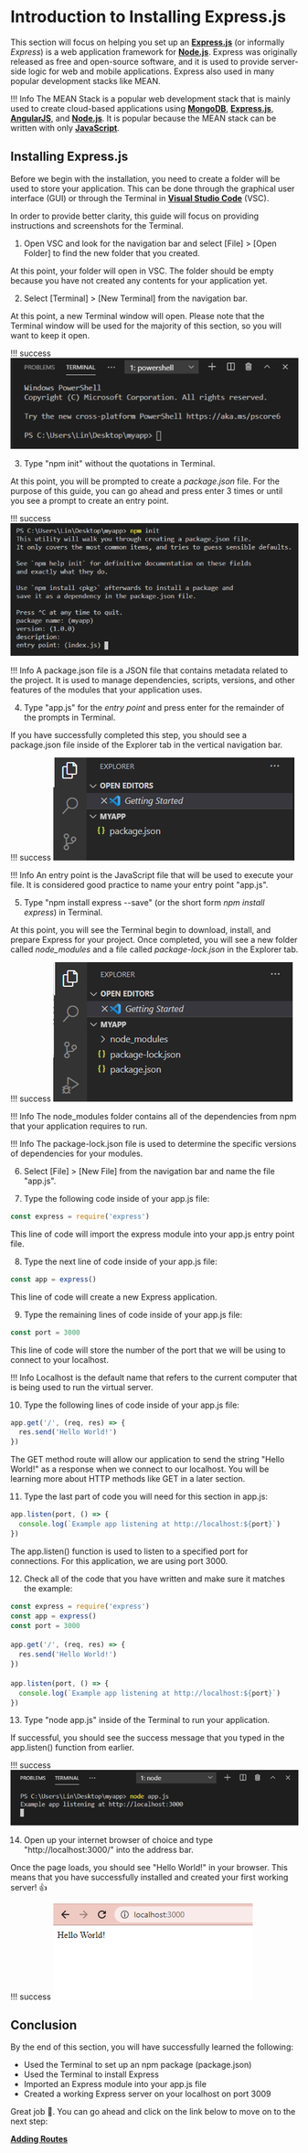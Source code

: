 # Introduction to Installing Express.js

This section will focus on helping you set up an [**Express.js**](https://expressjs.com/) (or informally *Express*) is a web application framework for [**Node.js**](https://nodejs.org/). Express was originally released as free and open-source software, and it is used to provide server-side logic for web and mobile applications. Express also used in many popular development stacks like MEAN.

!!! Info
    The MEAN Stack is a popular web development stack that is mainly used to create cloud-based applications using [**MongoDB**](https://www.mongodb.com/), [**Express.js**](https://expressjs.com/), [**AngularJS**](https://angularjs.org/), and [**Node.js**](https://nodejs.org/). It is popular because the MEAN stack can be written with only [**JavaScript**](https://www.javascript.com/).

## Installing Express.js

Before we begin with the installation, you need to create a folder will be used to store your application. This can be done through the graphical user interface (GUI) or through the Terminal in [**Visual Studio Code**](https://code.visualstudio.com/download) (VSC).

In order to provide better clarity, this guide will focus on providing instructions and screenshots for the Terminal.

1. Open VSC and look for the navigation bar and select [File] > [Open Folder] to find the new folder that you created.

At this point, your folder will open in VSC. The folder should be empty because you have not created any contents for your application yet.

2. Select [Terminal] > [New Terminal] from the navigation bar.

At this point, a new Terminal window will open. Please note that the Terminal window will be used for the majority of this section, so you will want to keep it open.

!!! success
![Example of a Terminal window opened in VSC](images/installing-express-step1.png)

3. Type "npm init" without the quotations in Terminal.

At this point, you will be prompted to create a *package.json* file. For the purpose of this guide, you can go ahead and press enter 3 times or until you see a prompt to create an entry point.

!!! success
![Example of a using npm init and reaching the entry point prompt in your terminal](images/installing-express-step3.png)

!!! Info
A package.json file is a JSON file that contains metadata related to the project. It is used to manage dependencies, scripts, versions, and other features of the modules that your application uses.

4. Type "app.js" for the *entry point* and press enter for the remainder of the prompts in Terminal.

If you have successfully completed this step, you should see a package.json file inside of the Explorer tab in the vertical navigation bar.

!!! success
![Example successfully creating a package.json file](images/installing-express-step4.png)

!!! Info
An entry point is the JavaScript file that will be used to execute your file. It is considered good practice to name your entry point "app.js".

5. Type "npm install express --save" (or the short form *npm install express*) in Terminal.

At this point, you will see the Terminal begin to download, install, and prepare Express for your project. Once completed, you will see a new folder called *node_modules* and a file called *package-lock.json* in the Explorer tab.

!!! success
![Example successfully creating a package.json file](images/installing-express-step5.png)

!!! Info
The node_modules folder contains all of the dependencies from npm that your application requires to run.

!!! Info
The package-lock.json file is used to determine the specific versions of dependencies for your modules.

6. Select [File] > [New File] from the navigation bar and name the file "app.js".

7. Type the following code inside of your app.js file:

```javascript
const express = require('express')
```
This line of code will import the express module into your app.js entry point file.

8. Type the next line of code inside of your app.js file:

```javascript
const app = express()
```
This line of code will create a new Express application.

9. Type the remaining lines of code inside of your app.js file:

```javascript
const port = 3000
```

This line of code will store the number of the port that we will be using to connect to your localhost.

!!! Info
Localhost is the default name that refers to the current computer that is being used to run the virtual server.

10. Type the following lines of code inside of your app.js file:

```javascript
app.get('/', (req, res) => {
  res.send('Hello World!')
})
```
The GET method route will allow our application to send the string "Hello World!" as a response when we connect to our localhost. You will be learning more about HTTP methods like GET in a later section.

11. Type the last part of code you will need for this section in app.js:

```javascript
app.listen(port, () => {
  console.log(`Example app listening at http://localhost:${port}`)
})
```
The app.listen() function is used to listen to a specified port for connections. For this application, we are using port 3000.

12. Check all of the code that you have written and make sure it matches the example:

```javascript
const express = require('express')
const app = express()
const port = 3000

app.get('/', (req, res) => {
  res.send('Hello World!')
})

app.listen(port, () => {
  console.log(`Example app listening at http://localhost:${port}`)
})
```

13. Type "node app.js" inside of the Terminal to run your application.

If successful, you should see the success message that you typed in the app.listen() function from earlier.

!!! success
![Example of the Terminal displaying "Example app listening at http://localhost:3000" when the application is run](images/installing-express-step13.png)

14. Open up your internet browser of choice and type "http://localhost:3000/" into the address bar.

Once the page loads, you should see "Hello World!" in your browser. This means that you have successfully installed and created your first working server! 👍

!!! success
![Example of the browser displaying the words "Hello World!"](images/installing-express-step14.png)


## Conclusion

By the end of this section, you will have successfully learned the following:

- Used the Terminal to set up an npm package (package.json)
- Used the Terminal to install Express
- Imported an Express module into your app.js file
- Created a working Express server on your localhost on port 3009

Great job 🤗. You can go ahead and click on the link below to move on to the next step:

**[Adding Routes]()**
